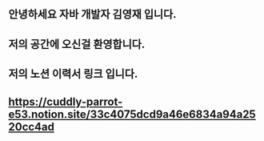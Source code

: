 ## 안녕하세요 자바 개발자 김영재 입니다.


## 저의 공간에 오신걸 환영합니다.

## 저의 노션 이력서 링크 입니다.

## https://cuddly-parrot-e53.notion.site/33c4075dcd9a46e6834a94a2520cc4ad
